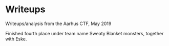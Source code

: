 # Writeups
Writeups/analysis from the Aarhus CTF, May 2019

Finished fourth place under team name Sweaty Blanket monsters, together with Eske.